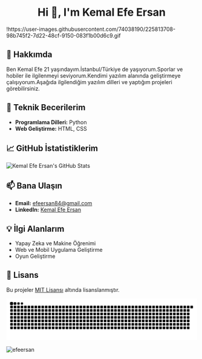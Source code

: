 <h1 align="center">Hi 👋, I'm Kemal Efe Ersan</h1>
!https://user-images.githubusercontent.com/74038190/225813708-98b745f2-7d22-48cf-9150-083f1b00d6c9.gif

## 🚀 Hakkımda

Ben Kemal Efe 21 yaşındayım.İstanbul/Türkiye de yaşıyorum.Sporlar ve hobiler ile ilgilenmeyi seviyorum.Kendimi yazılım alanında geliştirmeye çalışıyorum.Aşağıda ilgilendiğim yazılım dilleri ve yaptığım projeleri görebilirsiniz.

## 🔧 Teknik Becerilerim

- **Programlama Dilleri:** Python
- **Web Geliştirme:** HTML, CSS

## 📈 GitHub İstatistiklerim

![Kemal Efe Ersan's GitHub Stats](https://github-readme-stats.vercel.app/api?username=efeersan&show_icons=true&theme=radical)

## 📫 Bana Ulaşın

- **Email:** efeersan84@gmail.com
- **LinkedIn:** [Kemal Efe Ersan](https://www.linkedin.com/in/kemalefeersan/)

## 💡 İlgi Alanlarım

- Yapay Zeka ve Makine Öğrenimi
- Web ve Mobil Uygulama Geliştirme
- Oyun Geliştirme


## 📜 Lisans

Bu projeler [MIT Lisansı](https://opensource.org/licenses/MIT) altında lisanslanmıştır.

<picture>
<source media="(prefers-color-scheme: dark)" srcset="https://raw.githubusercontent.com/CagatayAkkas/CagatayAkkas/output/github-contribution-grid-snake-dark.svg">
<source media="(prefers-color-scheme: light)" srcset="https://raw.githubusercontent.com/CagatayAkkas/CagatayAkkas/output/github-contribution-grid-snake.svg">
<img alt="github contribution grid snake animation" src="https://raw.githubusercontent.com/CagatayAkkas/CagatayAkkas/output/github-contribution-grid-snake.svg">
</picture>

<p align="left"> <img src="https://komarev.com/ghpvc/?username=efeersan&label=Profile%20views&color=0e75b6&style=flat" alt="efeersan" /> </p>


